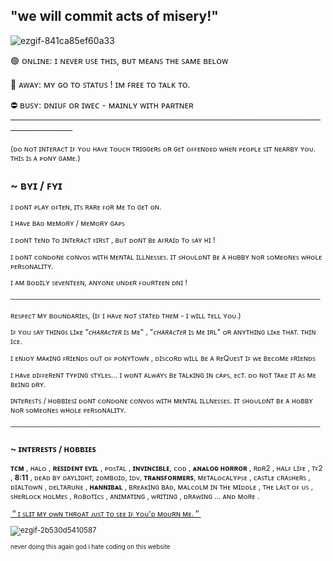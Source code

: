 ## "we will commit acts of misery!"

<!--
**dmlitionlvrs/dmlitionlvrs** is a ✨ _special_ ✨ repository because its README.md (this file) appears on your GitHub profile.
-->

![ezgif-841ca85ef60a33](https://github.com/user-attachments/assets/db60bf59-629a-44c5-9bd8-17c98eeeeb3d)


🟢 ᴏɴʟɪɴᴇ: ɪ ɴᴇᴠᴇʀ ᴜꜱᴇ ᴛʜɪꜱ, ʙᴜᴛ ᴍᴇᴀɴꜱ ᴛʜᴇ ꜱᴀᴍᴇ ʙᴇʟᴏᴡ

🌙 ᴀᴡᴀʏ: ᴍʏ ɢᴏ ᴛᴏ ꜱᴛᴀᴛᴜꜱ ! ɪᴍ ꜰʀᴇᴇ ᴛᴏ ᴛᴀʟᴋ ᴛᴏ.

⛔ ʙᴜꜱʏ: ᴅɴɪᴜꜰ ᴏʀ ɪᴡᴇᴄ - ᴍᴀɪɴʟʏ ᴡɪᴛʜ ᴘᴀʀᴛɴᴇʀ
────────────────────────────────────────────────────────────

<small>(ᴅᴏ ɴᴏᴛ ɪɴᴛᴇʀᴀᴄᴛ ɪꜰ ʏᴏᴜ ʜᴀᴠᴇ ᴛᴏᴜᴄʜ ᴛʀɪɢɢᴇʀꜱ ᴏʀ ɢᴇᴛ ᴏꜰꜰᴇɴᴅᴇᴅ ᴡʜᴇɴ ᴘᴇᴏᴘʟᴇ ꜱɪᴛ ɴᴇᴀʀʙʏ ʏᴏᴜ. ᴛʜɪꜱ ɪꜱ ᴀ ᴘᴏɴʏ ɢᴀᴍᴇ.)

## ~ ʙʏɪ / ꜰʏɪ

ɪ ᴅᴏɴᴛ ᴘʟᴀʏ ᴏꜰᴛᴇɴ, ɪᴛꜱ ʀᴀʀᴇ ꜰᴏʀ ᴍᴇ ᴛᴏ ɢᴇᴛ ᴏɴ.

ɪ ʜᴀᴠᴇ ʙᴀᴅ ᴍᴇᴍᴏʀʏ / ᴍᴇᴍᴏʀʏ ɢᴀᴘꜱ

ɪ ᴅᴏɴᴛ ᴛᴇɴᴅ ᴛᴏ ɪɴᴛᴇʀᴀᴄᴛ ꜰɪʀꜱᴛ , ʙᴜᴛ ᴅᴏɴᴛ ʙᴇ ᴀꜰʀᴀɪᴅ ᴛᴏ ꜱᴀʏ ʜɪ !

ɪ ᴅᴏɴᴛ ᴄᴏɴᴅᴏɴᴇ ᴄᴏɴᴠᴏꜱ ᴡɪᴛʜ ᴍᴇɴᴛᴀʟ ɪʟʟɴᴇꜱꜱᴇꜱ. ɪᴛ ꜱʜᴏᴜʟᴅɴᴛ ʙᴇ ᴀ ʜᴏʙʙʏ ɴᴏʀ ꜱᴏᴍᴇᴏɴᴇꜱ ᴡʜᴏʟᴇ ᴘᴇʀꜱᴏɴᴀʟɪᴛʏ.

ɪ ᴀᴍ ʙᴏᴅɪʟʏ ꜱᴇᴠᴇɴᴛᴇᴇɴ, ᴀɴʏᴏɴᴇ ᴜɴᴅᴇʀ ꜰᴏᴜʀᴛᴇᴇɴ ᴅɴɪ !

────────────────────────────────────────────────────────────

ʀᴇꜱᴘᴇᴄᴛ ᴍʏ ʙᴏᴜɴᴅᴀʀɪᴇꜱ, (ɪꜰ ɪ ʜᴀᴠᴇ ɴᴏᴛ ꜱᴛᴀᴛᴇᴅ ᴛʜᴇᴍ - ɪ ᴡɪʟʟ ᴛᴇʟʟ ʏᴏᴜ.)

ɪꜰ ʏᴏᴜ ꜱᴀʏ ᴛʜɪɴɢꜱ ʟɪᴋᴇ "*ᴄʜᴀʀᴀᴄᴛᴇʀ* ɪꜱ ᴍᴇ" , "*ᴄʜᴀʀᴀᴄᴛᴇʀ* ɪꜱ ᴍᴇ ɪʀʟ" ᴏʀ ᴀɴʏᴛʜɪɴɢ ʟɪᴋᴇ ᴛʜᴀᴛ. ᴛʜɪɴ ɪᴄᴇ.

ɪ ᴇɴᴊᴏʏ ᴍᴀᴋɪɴɢ ꜰʀɪᴇɴᴅꜱ ᴏᴜᴛ ᴏꜰ ᴘᴏɴʏᴛᴏᴡɴ , ᴅɪꜱᴄᴏʀᴅ ᴡɪʟʟ ʙᴇ ᴀ ʀᴇQᴜᴇꜱᴛ ɪꜰ ᴡᴇ ʙᴇᴄᴏᴍᴇ ꜰʀɪᴇɴᴅꜱ

ɪ ʜᴀᴠᴇ ᴅɪꜰꜰᴇʀᴇɴᴛ ᴛʏᴘɪɴɢ ꜱᴛʏʟᴇꜱ... ɪ ᴡᴏɴᴛ ᴀʟᴡᴀʏꜱ ʙᴇ ᴛᴀʟᴋɪɴɢ ɪɴ ᴄᴀᴘꜱ, ᴇᴄᴛ. ᴅᴏ ɴᴏᴛ ᴛᴀᴋᴇ ɪᴛ ᴀꜱ ᴍᴇ ʙᴇɪɴɢ ᴅʀʏ.

ɪɴᴛᴇʀᴇꜱᴛꜱ / ʜᴏʙʙɪᴇꜱɪ ᴅᴏɴᴛ ᴄᴏɴᴅᴏɴᴇ ᴄᴏɴᴠᴏꜱ ᴡɪᴛʜ ᴍᴇɴᴛᴀʟ ɪʟʟɴᴇꜱꜱᴇꜱ. ɪᴛ ꜱʜᴏᴜʟᴅɴᴛ ʙᴇ ᴀ ʜᴏʙʙʏ ɴᴏʀ ꜱᴏᴍᴇᴏɴᴇꜱ ᴡʜᴏʟᴇ ᴘᴇʀꜱᴏɴᴀʟɪᴛʏ.


────────────────────────────────────────────────────────────

### ~ ɪɴᴛᴇʀᴇꜱᴛꜱ / ʜᴏʙʙɪᴇꜱ

__ᴛᴄᴍ__ , ʜᴀʟᴏ , __ʀᴇꜱɪᴅᴇɴᴛ ᴇᴠɪʟ__ , ᴘᴏꜱᴛᴀʟ , __ɪɴᴠɪɴᴄɪʙʟᴇ__, ᴄᴏᴅ , __ᴀɴᴀʟᴏɢ ʜᴏʀʀᴏʀ__ , ʀᴅʀ2 , ʜᴀʟꜰ ʟɪꜰᴇ , ᴛꜰ2 , __8:11__ , ᴅᴇᴀᴅ ʙʏ ᴅᴀʏʟɪɢʜᴛ, ᴢᴏᴍʙᴏɪᴅ, ɪᴅᴠ, __ᴛʀᴀɴꜱꜰᴏʀᴍᴇʀꜱ__, ᴍᴇᴛᴀʟᴏᴄᴀʟʏᴘꜱᴇ , ᴄᴀꜱᴛʟᴇ ᴄʀᴀꜱʜᴇʀꜱ , ᴅɪᴀʟᴛᴏᴡɴ , ᴅᴇʟᴛᴀʀᴜɴᴇ , __ʜᴀɴɴɪʙᴀʟ__ , ʙʀᴇᴀᴋɪɴɢ ʙᴀᴅ, ᴍᴀʟᴄᴏʟᴍ ɪɴ ᴛʜᴇ ᴍɪᴅᴅʟᴇ , ᴛʜᴇ ʟᴀꜱᴛ ᴏꜰ ᴜꜱ , ꜱʜᴇʀʟᴏᴄᴋ ʜᴏʟᴍᴇꜱ , ʀᴏʙᴏᴛɪᴄꜱ , ᴀɴɪᴍᴀᴛɪɴɢ , ᴡʀɪᴛɪɴɢ , ᴅʀᴀᴡɪɴɢ ... ᴀɴᴅ ᴍᴏʀᴇ .


[＂ɪ ꜱʟɪᴛ ᴍʏ ᴏᴡɴ ᴛʜʀᴏᴀᴛ ᴊᴜꜱᴛ ᴛᴏ ꜱᴇᴇ ɪꜰ ʏᴏᴜ'ᴅ ᴍᴏᴜʀɴ ᴍᴇ․＂](https://youtu.be/AhaISeg6zpE?si=6w6prSKHf4pqxrkJ)

![ezgif-2b530d5410587](https://media.discordapp.net/attachments/1194907856084934676/1358191837419929620/ezgif-2b4f7fc88b5820.gif?ex=67f2f238&is=67f1a0b8&hm=34ed857e28bd1d77cbd62adc3ccb880f5fe6ddbf3958d066b4af004952876f36&=)

<sub>never doing this again god i hate coding on this website</sub>
